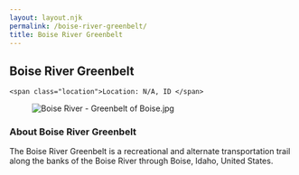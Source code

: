 ```yaml
---
layout: layout.njk
permalink: /boise-river-greenbelt/
title: Boise River Greenbelt
---
```


<article class="attraction-detail container">
  <h2>Boise River Greenbelt</h2>
  <div class="attraction-meta">
    
    <span class="location">Location: N/A, ID </span>
  </div>
  <figure class="attraction-image">
    <img src="https://upload.wikimedia.org/wikipedia/commons/6/6c/Boise_River_-_Greenbelt_of_Boise.jpg?v=1743943749171" alt="Boise River - Greenbelt of Boise.jpg" loading="lazy">
  </figure>
  <div class="attraction-description">
    <h3>About Boise River Greenbelt</h3>
    <p>The Boise River Greenbelt is a recreational and alternate transportation trail along the banks of the Boise River through Boise, Idaho, United States.</p>
  </div>
  
</article>